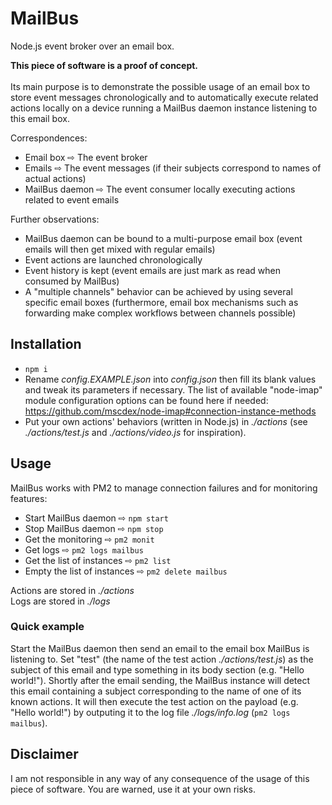 # MailBus

Node.js event broker over an email box.

**This piece of software is a proof of concept.**<br/><br/>
Its main purpose is to demonstrate the possible usage of an email box to store event messages chronologically and to automatically execute related actions locally on a device running a MailBus daemon instance listening to this email box.

Correspondences:

- Email box ⇨ The event broker
- Emails ⇨ The event messages (if their subjects correspond to names of actual actions)
- MailBus daemon ⇨ The event consumer locally executing actions related to event emails

Further observations:

- MailBus daemon can be bound to a multi-purpose email box (event emails will then get mixed with regular emails)
- Event actions are launched chronologically
- Event history is kept (event emails are just mark as read when consumed by MailBus)
- A "multiple channels" behavior can be achieved by using several specific email boxes (furthermore, email box mechanisms such as forwarding make complex workflows between channels possible)

## Installation

- `npm i`
- Rename _config.EXAMPLE.json_ into _config.json_ then fill its blank values and tweak its parameters if necessary. The list of available "node-imap" module configuration options can be found here if needed: https://github.com/mscdex/node-imap#connection-instance-methods
- Put your own actions' behaviors (written in Node.js) in _./actions_ (see _./actions/test.js_ and _./actions/video.js_ for inspiration).

## Usage

MailBus works with PM2 to manage connection failures and for monitoring features:

- Start MailBus daemon ⇨ `npm start`
- Stop MailBus daemon ⇨ `npm stop`
- Get the monitoring ⇨ `pm2 monit`
- Get logs ⇨ `pm2 logs mailbus`
- Get the list of instances ⇨ `pm2 list`
- Empty the list of instances ⇨ `pm2 delete mailbus`

Actions are stored in _./actions_<br/>
Logs are stored in _./logs_

### Quick example

Start the MailBus daemon then send an email to the email box MailBus is listening to. Set "test" (the name of the test action _./actions/test.js_) as the subject of this email and type something in its body section (e.g. "Hello world!"). Shortly after the email sending, the MailBus instance will detect this email containing a subject corresponding to the name of one of its known actions. It will then execute the test action on the payload (e.g. "Hello world!") by outputing it to the log file _./logs/info.log_ (`pm2 logs mailbus`).

## Disclaimer

I am not responsible in any way of any consequence of the usage of this piece of software. You are warned, use it at your own risks.
